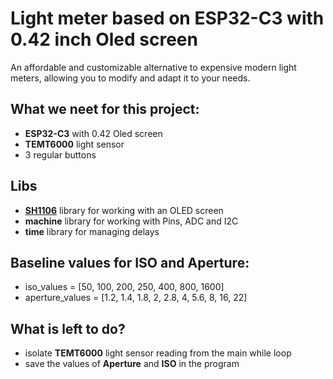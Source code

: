 # Light meter based on ESP32-C3 with 0.42 inch Oled screen
An affordable and customizable alternative to expensive modern light meters, allowing you to modify and adapt it to your needs.

## What we neet for this project:
- **ESP32-C3** with 0.42 Oled screen
- **TEMT6000** light sensor
- 3 regular buttons

## Libs
 - [**SH1106**](https://github.com/robert-hh/SH1106) library for working with an OLED screen 
 - **machine** library for working with Pins, ADC and I2C
 - **time** library for managing delays

## Baseline values for ISO and Aperture:
- iso_values      = [50, 100, 200, 250, 400, 800, 1600]
- aperture_values = [1.2, 1.4, 1.8, 2, 2.8, 4, 5.6, 8, 16, 22]

## What is left to do?
- isolate **TEMT6000** light sensor reading from the main while loop
- save the values of **Aperture** and **ISO** in the program
